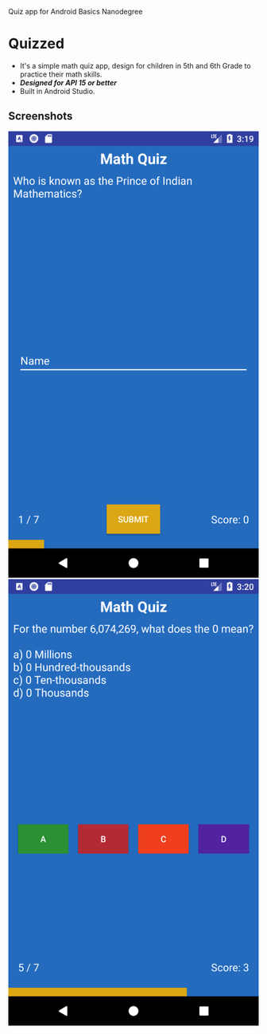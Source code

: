Quiz app for Android Basics Nanodegree

# Quizzed

* It's a simple math quiz app, design for children in 5th and 6th Grade to practice their math skills.
* _**Designed for API 15 or better**_
* Built in Android Studio.

## Screenshots
![App Screenshots](./Screenshot_1534628989.png "App Screenshots")
![App Screenshots](./Screenshot_1534629039.png "App Screenshots")
